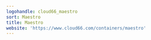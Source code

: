 ```yaml
---
logohandle: cloud66_maestro
sort: Maestro
title: Maestro
website: 'https://www.cloud66.com/containers/maestro'
---
```

